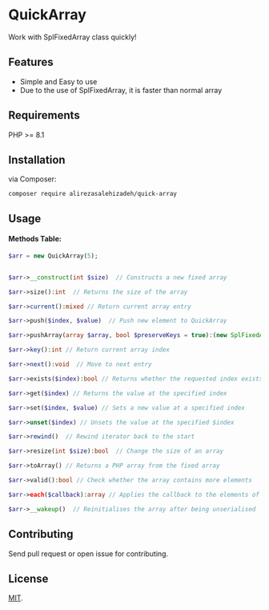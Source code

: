 # QuickArray
Work with SplFixedArray class quickly!

## Features

- Simple and Easy to use
- Due to the use of SplFixedArray, it is faster than normal array




##  Requirements

PHP >= 8.1


## Installation

via Composer:
```
composer require alirezasalehizadeh/quick-array
```

## Usage

#### Methods Table:

```php
$arr = new QuickArray(5);


$arr->__construct(int $size)  // Constructs a new fixed array

$arr->size():int  // Returns the size of the array

$arr->current():mixed // Return current array entry

$arr->push($index, $value)  // Push new element to QuickArray

$arr->pushArray(array $array, bool $preserveKeys = true):(new SplFixedArray)  // Import a PHP array in a SplFixedArray instance

$arr->key():int // Return current array index

$arr->next():void  // Move to next entry

$arr->exists($index):bool // Returns whether the requested index exists

$arr->get($index) // Returns the value at the specified index

$arr->set($index, $value) // Sets a new value at a specified index

$arr->unset($index) // Unsets the value at the specified $index

$arr->rewind()  // Rewind iterator back to the start

$arr->resize(int $size):bool  // Change the size of an array

$arr->toArray() // Returns a PHP array from the fixed array

$arr->valid():bool // Check whether the array contains more elements

$arr->each($callback):array // Applies the callback to the elements of the array

$arr->__wakeup()  // Reinitialises the array after being unserialised
```

## Contributing
Send pull request or open issue for contributing.


## License

[MIT](LICENSE).
